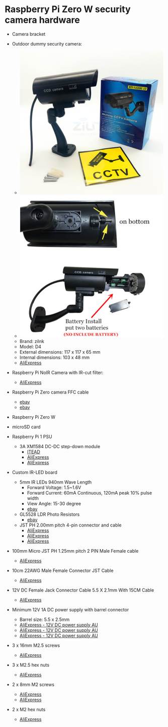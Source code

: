 # Raspberry Pi Zero W security camera hardware

* Camera bracket

* Outdoor dummy security camera:
  * ![dummy1](dummy1.png)
  * ![dummy2](dummy2.png)
  * Brand: zilnk
  * Model: D4
  * External dimensions: 117 x 117 x 65 mm
  * Internal dimensions: 103 x 48 mm
  * [AliExpress](https://www.aliexpress.com/item/Fake-Camera-Waterproof-Outdoor-Indoor-Security-Dummy-CCTV-Surveillance-Camera-Flashing-Rred-LED/32815686364.html)

* Raspberry Pi NoIR Camera with IR-cut filter:
  * [AliExpress](https://www.aliexpress.com/item/Raspberry-Pi-Camera-IR-CUT-night-vision-noir-module-board-5mp-1080p-take-the-best-picture/32739395193.html)

* Raspberry Pi Zero camera FFC cable
  * [ebay](http://www.ebay.com.au/itm/New-Ribbon-FFC-Cable-Lead-Connection-Wire-For-Raspberry-Pi-Zero-V1-3-Camera/182720702738)
  * [ebay](http://www.ebay.com.au/itm/New-Ribbon-FFC-Cable-Wire-Line-Polyimide-For-Raspberry-Pi-Zero-V1-3-Camera/282571229898)

* Raspberry Pi Zero W

* microSD card

* Raspberry Pi 1 PSU
  * 3A XM1584 DC-DC step-down module
    * [ITEAD](https://www.itead.cc/mini-dc-dc-buck-converter-step-down-power-module-output-0-8v-20v.html)
    * [AliExpress](https://www.aliexpress.com/item/Free-Shipping-5PCS-XM1584-Ultra-small-size-DC-DC-step-down-power-supply-module-3A-adjustable/32262690691.html)
    * [AliExpress](https://www.aliexpress.com/item/10pcs-lot-Ultra-Small-Size-DC-DC-Step-Down-Power-Supply-Module-3A-Adjustable-Step-Down/32478748937.html)

* Custom IR-LED board
  * 5mm IR LEDs 940nm Wave Length
    * Forward Voltage: 1.5~1.6V
    * Forward Current: 60mA Continuous, 120mA peak 10% pulse width
    * View Angle: 15-30 degree
    * [ebay](https://www.ebay.com.au/itm/100pcs-5mm-LED-Lights-Infrared-Emitters-IR-Emitting-Diodes-940nm-Wave-Length/201201649166)
  * GL5528 LDR Photo Resistors
    * [ebay](http://www.ebay.com.au/itm/20PCS-Photoresistor-GL5528-LDR-Photo-Resistors-Light-Dependent-WS/222122787897)
  * JST PH 2.00mm pitch 4-pin connector and cable
    * [AliExpress](https://www.aliexpress.com/item/20-Sets-PH-2-0mm-JST-2-3-4-5-6-7-8-9-10-12P/32782287584.html)
    * [AliExpress](https://www.aliexpress.com/item/20-SETS-Mini-Micro-JST-2-0-PH-4-Pin-Connector-plug-with-Wires-Cables-300MM/32611300648.html)
    * [AliExpress](https://www.aliexpress.com/item/10sets-1-0mm-1-25mm-1-5mm-2-0-2-54mm-2-3-4-5-6/32733307616.html)

* 100mm Micro JST PH 1.25mm pitch 2 PIN Male Female cable
    * [AliExpress](https://www.aliexpress.com/item/20Pair-Micro-JST-PH-1-25-2-PIN-Male-Female-Plug-Connector-With-Wire-Cables-100mm/32835740657.html)

* 10cm 22AWG Male Female Connector JST Cable
    * [AliExpress](https://www.aliexpress.com/item/10-Pairs-100mm-10cm-Male-Female-Connector-JST-Plug-Cable-For-RC-BEC-Battery-Helicopter-DIY/32823944800.html)

* 12V DC Female Jack Connector Cable 5.5 X 2.1mm With 15CM Cable
    * [AliExpress](https://www.aliexpress.com/item/10pcs-12V-DC-Power-Plug-Female-Jack-Plug-Connector-Cable-5-5X2-1mm-With-Cord-Cable/32536715262.html)

* Minimum 12V 1A DC power supply with barrel connector
  * Barrel size: 5.5 x 2.5mm
  * [AliExpress - 12V DC power supply AU](https://www.aliexpress.com/item/Led-transformer-AC-110V-220V-to-12V-DC-EU-US-UK-AU-plug-Power-supply-12V/32702717419.html)
  * [AliExpress - 12V DC power supply AU](https://www.aliexpress.com/item/Power-Adapter-Supply-For-Led-Flexible-Tape-Light-AC110-220V-to-DC12V-1A-2A-3A-4A/32742445815.html)
  * [AliExpress - 12V DC power supply AU](https://www.aliexpress.com/item/LED-Driver-12V-1A-2A-3A-5A-6A-8A-10A-Power-Supply-AC-220V-to-12V/32821553829.html)

* 3 x 16mm M2.5 screws
  * [AliExpress](https://www.aliexpress.com/item/Cheap-Authentic-304-stainless-steel-Phillips-head-machine-screw-Phillips-pan-head-screws-M2-5-16/32368120946.html)

* 3 x M2.5 hex nuts
  * [AliExpress](https://www.aliexpress.com/item/Authentic-304-stainless-steel-hex-nuts-DIN934-hexagon-nut-M2-5/32359608962.html)

* 2 x 8mm M2 screws
  * [AliExpress](https://www.aliexpress.com/item/100PCS-Stainless-Steel-M2-x-8mm-Screw-Cross-Round-Head-Philips-Head-Screws-Hex-Socket-Button/32716321685.html)
  * [AliExpress](https://www.aliexpress.com/item/50x-Set-M2-Stainless-Steel-Screw-Thread-Diameter-304-8mm-2mm-Head-Shape-Cross-Screws-Round/32598285502.html)

* 2 x M2 hex nuts
  * [AliExpress](https://www.aliexpress.com/item/100pcs-din934-Stainless-Steel-304-M2-Hex-Nut/32763090222.html)
